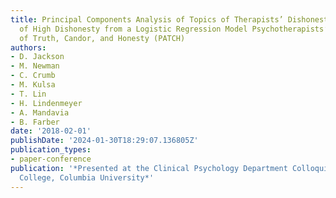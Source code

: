 ```yaml
---
title: Principal Components Analysis of Topics of Therapists’ Dishonesty & Predictors
  of High Dishonesty from a Logistic Regression Model Psychotherapists’ Assessment
  of Truth, Candor, and Honesty (PATCH)
authors:
- D. Jackson
- M. Newman
- C. Crumb
- M. Kulsa
- T. Lin
- H. Lindenmeyer
- A. Mandavia
- B. Farber
date: '2018-02-01'
publishDate: '2024-01-30T18:29:07.136805Z'
publication_types:
- paper-conference
publication: '*Presented at the Clinical Psychology Department Colloquium at Teachers
  College, Columbia University*'
---
```

